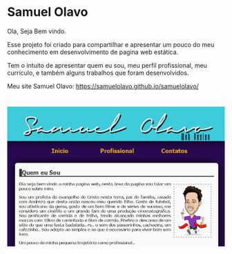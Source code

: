 ﻿# Samuel Olavo

Ola, Seja Bem vindo.

Esse projeto foi criado para compartilhar e apresentar um pouco do meu conhecimento em desenvolvimento de pagina web estática.

Tem o intuito de apresentar quem eu sou, meu perfil profissional, meu currículo, e também alguns trabalhos que foram desenvolvidos.

Meu site Samuel Olavo: https://samuelolavo.github.io/samuelolavo/
<h1 align="center">
	<img src="Imagens/Inicial.png">
</h1>



